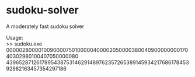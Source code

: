 # sudoku-solver
A moderately fast sudoku solver

Usage:  
\>\> sudoku.exe 000002800001009000075010000040000205000038004090000000017040302980100407050000080
439652871261789543875314629148976235726538914593421768617845392982163457354297186

